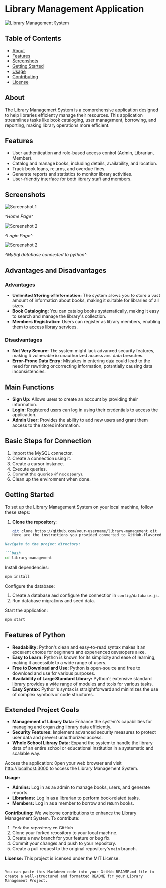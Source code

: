 # Library Management Application

![Library Management System](https://i.pinimg.com/736x/a7/91/0c/a7910cf32f182c9ea34022abb7839980--library-logo-library-design.jpg)

## Table of Contents
- [About](#about)
- [Features](#features)
- [Screenshots](#screenshots)
- [Getting Started](#getting-started)
- [Usage](#usage)
- [Contributing](#contributing)
- [License](#license)

## About
The Library Management System is a comprehensive application designed to help libraries efficiently manage their resources. This application streamlines tasks like book cataloging, user management, borrowing, and reporting, making library operations more efficient.

## Features
- User authentication and role-based access control (Admin, Librarian, Member).
- Catalog and manage books, including details, availability, and location.
- Track book loans, returns, and overdue fines.
- Generate reports and statistics to monitor library activities.
- User-friendly interface for both library staff and members.

## Screenshots
![Screenshot 1](/home.png)

*^Home Page^*

![Screenshot 2](/login.png)

*^Login Page^*

![Screenshot 2](/db.png)

*^MySql database connected to python^*

## Advantages and Disadvantages
### Advantages
- **Unlimited Storing of Information:** The system allows you to store a vast amount of information about books, making it suitable for libraries of all sizes.
- **Book Cataloging:** You can catalog books systematically, making it easy to search and manage the library's collection.
- **Members Registration:** Users can register as library members, enabling them to access library services.

### Disadvantages
- **Not Very Secure:** The system might lack advanced security features, making it vulnerable to unauthorized access and data breaches.
- **Error-Prone Data Entry:** Mistakes in entering data could lead to the need for rewriting or correcting information, potentially causing data inconsistencies.

## Main Functions
- **Sign Up:** Allows users to create an account by providing their information.
- **Login:** Registered users can log in using their credentials to access the application.
- **Admin User:** Provides the ability to add new users and grant them access to the stored information.

## Basic Steps for Connection
1. Import the MySQL connector.
2. Create a connection using it.
3. Create a cursor instance.
4. Execute queries.
5. Commit the queries (if necessary).
6. Clean up the environment when done.

## Getting Started
To set up the Library Management System on your local machine, follow these steps:

1. **Clone the repository**:
   ```bash
   git clone https://github.com/your-username/library-management.git
   Here are the instructions you provided converted to GitHub-flavored Markdown code:

```markdown
Navigate to the project directory:

```bash
cd library-management
```

Install dependencies:

```bash
npm install
```

Configure the database:

1. Create a database and configure the connection in `config/database.js`.
2. Run database migrations and seed data.

Start the application:

```bash
npm start
```

## Features of Python
- **Readability:** Python's clean and easy-to-read syntax makes it an excellent choice for beginners and experienced developers alike.
- **Easy to Learn:** Python is known for its simplicity and ease of learning, making it accessible to a wide range of users.
- **Free to Download and Use:** Python is open-source and free to download and use for various purposes.
- **Availability of Large Standard Library:** Python's extensive standard library provides a wide range of modules and tools for various tasks.
- **Easy Syntax:** Python's syntax is straightforward and minimizes the use of complex symbols or code structures.

## Extended Project Goals
- **Management of Library Data:** Enhance the system's capabilities for managing and organizing library data efficiently.
- **Security Features:** Implement advanced security measures to protect user data and prevent unauthorized access.
- **Whole School Library Data:** Expand the system to handle the library data of an entire school or educational institution in a systematic and scalable way.
  
Access the application:
Open your web browser and visit [http://localhost:3000](http://localhost:3000) to access the Library Management System.

**Usage:**
- **Admins:** Log in as an admin to manage books, users, and generate reports.
- **Librarians:** Log in as a librarian to perform book-related tasks.
- **Members:** Log in as a member to borrow and return books.

**Contributing:**
We welcome contributions to enhance the Library Management System. To contribute:

1. Fork the repository on GitHub.
2. Clone your forked repository to your local machine.
3. Create a new branch for your feature or bug fix.
4. Commit your changes and push to your repository.
5. Create a pull request to the original repository's `main` branch.

**License:**
This project is licensed under the MIT License.
```

You can paste this Markdown code into your GitHub README.md file to create a well-structured and formatted README for your Library Management Project.
